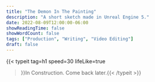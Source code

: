 ```yaml
---
title: "The Demon In The Painting"
description: "A short sketch made in Unreal Engine 5."
date: 2022-08-09T12:00:00-06:00
showReadingTime: false
showWordCount: false
tags: ["Production", "Writing", "Video Editing"]
draft: false
---
```


{{< typeit
    tag=h1
    speed=30
    lifeLike=true
 >}}In Construction. Come back later.{{< /typeit >}}